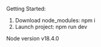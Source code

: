 Getting Started:

1) Download node_modules: npm i
2) Launch project: npm run dev

Node version v18.4.0
